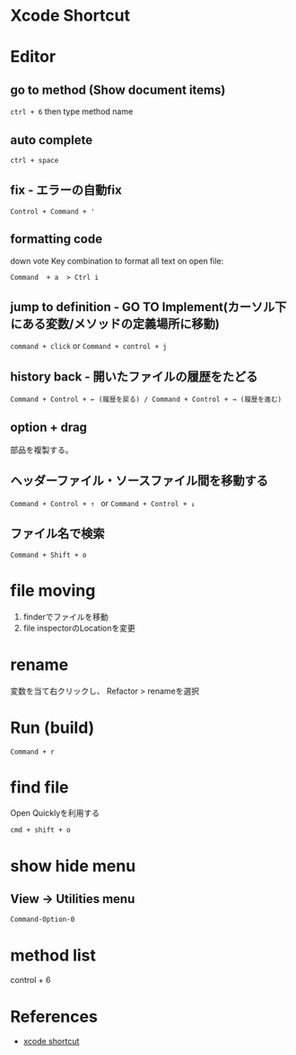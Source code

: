 Xcode Shortcut
===================

# Editor 

## go to method (Show document items)

`ctrl + 6`
then type method name


## auto complete

`ctrl + space`

## fix - エラーの自動fix

`Control + Command + '`

## formatting code

down vote
Key combination to format all text on open file:

`Command  + a  > Ctrl i`

## jump to definition - GO TO Implement(カーソル下にある変数/メソッドの定義場所に移動)

`command + click` 
or 
`Command + control + j`

## history back - 開いたファイルの履歴をたどる

```
Command + Control + ← (履歴を戻る) / Command + Control + → (履歴を進む)
```


## option + drag

部品を複製する。


## ヘッダーファイル・ソースファイル間を移動する

`Command + Control + ↑ `
or
`Command + Control + ↓`


## ファイル名で検索

`Command + Shift + o`


# file moving

1. finderでファイルを移動
2. file inspectorのLocationを変更



# rename

変数を当て右クリックし、
Refactor > renameを選択

# Run (build)

`Command + r`

# find file

Open Quicklyを利用する

`cmd + shift + o`

# show hide menu

## View -> Utilities menu

`Command-Option-0`

# method list

control + 6

# References

+ [xcode shortcut](https://developer.apple.com/library/content/documentation/IDEs/Conceptual/xcode_help-command_shortcuts/MenuCommands/MenuCommands014.html)